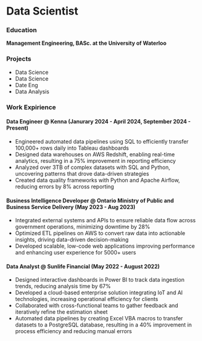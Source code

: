 # Data Scientist 

### Education
**Management Engineering, BASc. at the University of Waterloo**

### Projects
*   Data Science 
*   Data Science 
*   Date Eng 
*   Data Analysis 

### Work Expirience 

#### Data Engineer @ Kenna (Janurary 2024 - April 2024, September 2024 - Present)
*   Engineered automated data pipelines using SQL to efficiently transfer 100,000+ rows daily into Tableau dashboards
*   Designed data warehouses on AWS Redshift, enabling real-time analytics, resulting in a 75% improvement in reporting efficiency
*   Analyzed over 3TB of complex datasets with SQL and Python, uncovering patterns that drove data-driven strategies
*   Created data quality frameworks with Python and Apache Airflow, reducing errors by 8% across reporting

#### Business Intelligence Developer @ Ontario Ministry of Public and Business Service Delivery (May 2023 - Aug 2023)
*   Integrated external systems and APIs to ensure reliable data flow across government operations, minimizing downtime by 28%
*   Optimized ETL pipelines on AWS to convert raw data into actionable insights, driving data-driven decision-making
*   Developed scalable, low-code web applications improving performance and enhancing user experience for 5000+ users

#### Data Analyst @ Sunlife Financial (May 2022 - August 2022)
*   Designed interactive dashboards in Power BI to track data ingestion trends, reducing analysis time by 67%
*   Developed a cloud-based enterprise solution integrating IoT and AI technologies, increasing operational efficiency for clients
*   Collaborated with cross-functional teams to gather feedback and iteratively refine the estimation sheet
*   Automated data pipelines by creating Excel VBA macros to transfer datasets to a PostgreSQL database, resulting in a 40%
improvement in process efficiency and reducing manual errors



